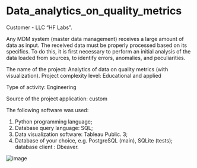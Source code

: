 # Data_analytics_on_quality_metrics
Customer -
LLC “HF Labs”.

Any MDM system (master data management) receives a large amount of data as input. The received data must be properly processed based on its specifics. To do this, it is first necessary to perform an initial analysis of the data loaded from sources, to identify errors, anomalies, and peculiarities. 



The name of the project:
Analytics of data on quality metrics (with visualization).
Project complexity level: 
Educational and applied

Type of activity: 
Engineering

Source of the project application: 
custom

The following software was used: 

1.	Python programming language;
2.	Database query language: SQL;
3.	Data visualization software: Tableau Public. 3;
4.	Database of your choice, e.g. PostgreSQL (main), SQLite (tests); database client : Dbeaver.



![image](https://github.com/user-attachments/assets/ba2b960b-c5f5-47b5-b0af-d97ea9a5b824)
